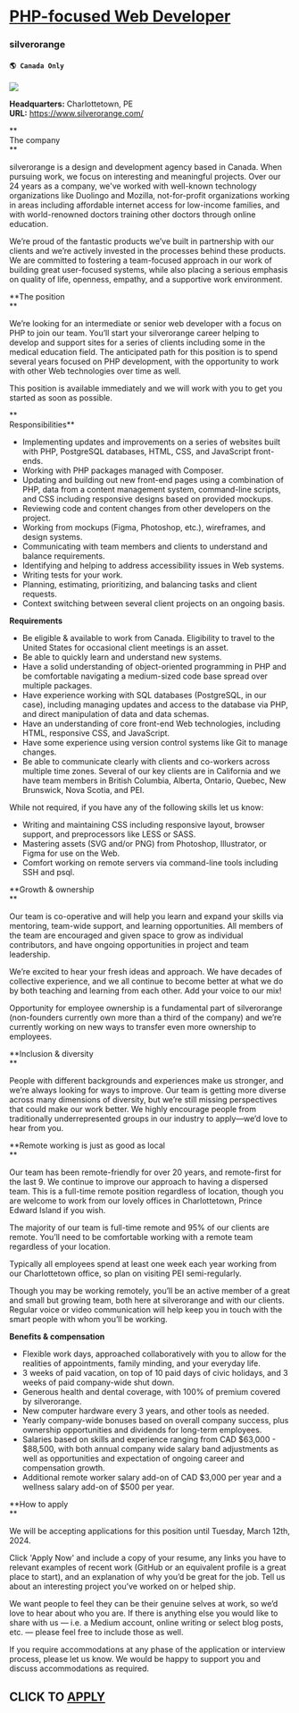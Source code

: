 # [PHP-focused Web Developer](https://www.remotewlb.com/apply/php-focused-web-developer)  
### silverorange  
#### `🌎 Canada Only`  
![](https://we-work-remotely.imgix.net/logos/0001/6223/logo.gif?ixlib=rails-4.0.0&w=50&h=50&dpr=2&fit=fill&auto=compress)

**Headquarters:** Charlottetown, PE  
**URL:** https://www.silverorange.com/

**  
The company  
**  

silverorange is a design and development agency based in Canada. When pursuing work, we focus on interesting and meaningful projects. Over our 24 years as a company, we've worked with well-known technology organizations like Duolingo and Mozilla, not-for-profit organizations working in areas including affordable internet access for low-income families, and with world-renowned doctors training other doctors through online education.

  

We’re proud of the fantastic products we’ve built in partnership with our clients and we’re actively invested in the processes behind these products. We are committed to fostering a team-focused approach in our work of building great user-focused systems, while also placing a serious emphasis on quality of life, openness, empathy, and a supportive work environment.

  

**The position  
**  

We’re looking for an intermediate or senior web developer with a focus on PHP to join our team. You’ll start your silverorange career helping to develop and support sites for a series of clients including some in the medical education field. The anticipated path for this position is to spend several years focused on PHP development, with the opportunity to work with other Web technologies over time as well.

  

This position is available immediately and we will work with you to get you started as soon as possible.

 **  
Responsibilities**

  * Implementing updates and improvements on a series of websites built with PHP, PostgreSQL databases, HTML, CSS, and JavaScript front-ends.
  * Working with PHP packages managed with Composer.
  * Updating and building out new front-end pages using a combination of PHP, data from a content management system, command-line scripts, and CSS including responsive designs based on provided mockups.
  * Reviewing code and content changes from other developers on the project.
  * Working from mockups (Figma, Photoshop, etc.), wireframes, and design systems.
  * Communicating with team members and clients to understand and balance requirements.
  * Identifying and helping to address accessibility issues in Web systems.
  * Writing tests for your work.
  * Planning, estimating, prioritizing, and balancing tasks and client requests.
  * Context switching between several client projects on an ongoing basis.

  

**Requirements**

  * Be eligible & available to work from Canada. Eligibility to travel to the United States for occasional client meetings is an asset.
  * Be able to quickly learn and understand new systems.
  * Have a solid understanding of object-oriented programming in PHP and be comfortable navigating a medium-sized code base spread over multiple packages.
  * Have experience working with SQL databases (PostgreSQL, in our case), including managing updates and access to the database via PHP, and direct manipulation of data and data schemas.
  * Have an understanding of core front-end Web technologies, including HTML, responsive CSS, and JavaScript.
  * Have some experience using version control systems like Git to manage changes.
  * Be able to communicate clearly with clients and co-workers across multiple time zones. Several of our key clients are in California and we have team members in British Columbia, Alberta, Ontario, Quebec, New Brunswick, Nova Scotia, and PEI.

  

While not required, if you have any of the following skills let us know:

  * Writing and maintaining CSS including responsive layout, browser support, and preprocessors like LESS or SASS.
  * Mastering assets (SVG and/or PNG) from Photoshop, Illustrator, or Figma for use on the Web.
  * Comfort working on remote servers via command-line tools including SSH and psql.

  

**Growth & ownership  
**  

Our team is co-operative and will help you learn and expand your skills via mentoring, team-wide support, and learning opportunities. All members of the team are encouraged and given space to grow as individual contributors, and have ongoing opportunities in project and team leadership.

  

We’re excited to hear your fresh ideas and approach. We have decades of collective experience, and we all continue to become better at what we do by both teaching and learning from each other. Add your voice to our mix!

  

Opportunity for employee ownership is a fundamental part of silverorange (non-founders currently own more than a third of the company) and we’re currently working on new ways to transfer even more ownership to employees.

  

**Inclusion & diversity  
**  

People with different backgrounds and experiences make us stronger, and we’re always looking for ways to improve. Our team is getting more diverse across many dimensions of diversity, but we’re still missing perspectives that could make our work better. We highly encourage people from traditionally underrepresented groups in our industry to apply—we’d love to hear from you.

  

**Remote working is just as good as local  
**  

Our team has been remote-friendly for over 20 years, and remote-first for the last 9. We continue to improve our approach to having a dispersed team. This is a full-time remote position regardless of location, though you are welcome to work from our lovely offices in Charlottetown, Prince Edward Island if you wish.

  

The majority of our team is full-time remote and 95% of our clients are remote. You’ll need to be comfortable working with a remote team regardless of your location.

  

Typically all employees spend at least one week each year working from our Charlottetown office, so plan on visiting PEI semi-regularly.

  

Though you may be working remotely, you’ll be an active member of a great and small but growing team, both here at silverorange and with our clients. Regular voice or video communication will help keep you in touch with the smart people with whom you’ll be working.

  

 **Benefits & compensation**

  * Flexible work days, approached collaboratively with you to allow for the realities of appointments, family minding, and your everyday life.
  * 3 weeks of paid vacation, on top of 10 paid days of civic holidays, and 3 weeks of paid company-wide shut down.
  * Generous health and dental coverage, with 100% of premium covered by silverorange.
  * New computer hardware every 3 years, and other tools as needed.
  * Yearly company-wide bonuses based on overall company success, plus ownership opportunities and dividends for long-term employees.
  * Salaries based on skills and experience ranging from CAD $63,000 - $88,500, with both annual company wide salary band adjustments as well as opportunities and expectation of ongoing career and compensation growth.
  * Additional remote worker salary add-on of CAD $3,000 per year and a wellness salary add-on of $500 per year.

  

**How to apply  
**  

We will be accepting applications for this position until Tuesday, March 12th, 2024.

  

Click 'Apply Now' and include a copy of your resume, any links you have to relevant examples of recent work (GitHub or an equivalent profile is a great place to start), and an explanation of why you’d be great for the job. Tell us about an interesting project you’ve worked on or helped ship.

  

We want people to feel they can be their genuine selves at work, so we’d love to hear about who you are. If there is anything else you would like to share with us — i.e. a Medium account, online writing or select blog posts, etc. — please feel free to include those as well.

  

If you require accommodations at any phase of the application or interview process, please let us know. We would be happy to support you and discuss accommodations as required.

  
## CLICK TO [APPLY](https://www.remotewlb.com/apply/php-focused-web-developer)


